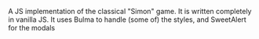 A JS implementation of the classical "Simon" game. It is written completely in vanilla JS. It uses Bulma to handle (some of) the styles, and SweetAlert for the modals

